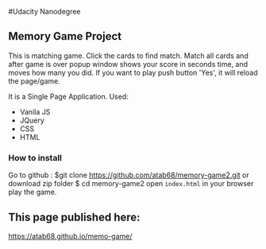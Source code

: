 #Udacity Nanodegree 

## Memory Game Project

This is matching game. Click the cards to find match. Match all cards and after game is over popup window shows your score in seconds time, and moves how many you did. If you want to play push button 'Yes', it will reload the page/game. 

It is a Single Page Application.
Used:
* Vanila JS
* JQuery
* CSS
* HTML

### How to install
Go to github :
$git clone https://github.com/atab68/memory-game2.git or download zip folder 
$ cd memory-game2
open `index.html` in your browser
play the game.

## This page published here:
https://atab68.github.io/memo-game/
